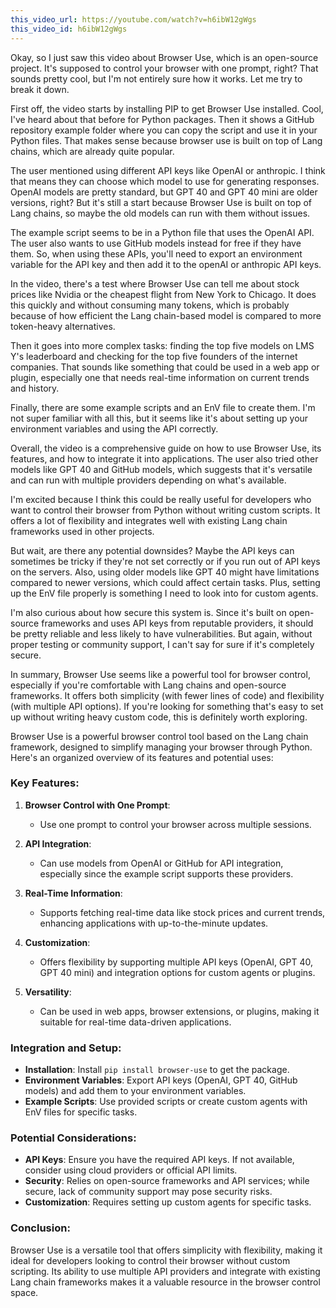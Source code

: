 ```yaml
---
this_video_url: https://youtube.com/watch?v=h6ibW12gWgs
this_video_id: h6ibW12gWgs
---
```

<think>
Okay, so I just saw this video about Browser Use, which is an open-source project. It's supposed to control your browser with one prompt, right? That sounds pretty cool, but I'm not entirely sure how it works. Let me try to break it down.

First off, the video starts by installing PIP to get Browser Use installed. Cool, I've heard about that before for Python packages. Then it shows a GitHub repository example folder where you can copy the script and use it in your Python files. That makes sense because browser use is built on top of Lang chains, which are already quite popular.

The user mentioned using different API keys like OpenAI or anthropic. I think that means they can choose which model to use for generating responses. OpenAI models are pretty standard, but GPT 40 and GPT 40 mini are older versions, right? But it's still a start because Browser Use is built on top of Lang chains, so maybe the old models can run with them without issues.

The example script seems to be in a Python file that uses the OpenAI API. The user also wants to use GitHub models instead for free if they have them. So, when using these APIs, you'll need to export an environment variable for the API key and then add it to the openAI or anthropic API keys.

In the video, there's a test where Browser Use can tell me about stock prices like Nvidia or the cheapest flight from New York to Chicago. It does this quickly and without consuming many tokens, which is probably because of how efficient the Lang chain-based model is compared to more token-heavy alternatives.

Then it goes into more complex tasks: finding the top five models on LMS Y's leaderboard and checking for the top five founders of the internet companies. That sounds like something that could be used in a web app or plugin, especially one that needs real-time information on current trends and history.

Finally, there are some example scripts and an EnV file to create them. I'm not super familiar with all this, but it seems like it's about setting up your environment variables and using the API correctly.

Overall, the video is a comprehensive guide on how to use Browser Use, its features, and how to integrate it into applications. The user also tried other models like GPT 40 and GitHub models, which suggests that it's versatile and can run with multiple providers depending on what's available.

I'm excited because I think this could be really useful for developers who want to control their browser from Python without writing custom scripts. It offers a lot of flexibility and integrates well with existing Lang chain frameworks used in other projects.

But wait, are there any potential downsides? Maybe the API keys can sometimes be tricky if they're not set correctly or if you run out of API keys on the servers. Also, using older models like GPT 40 might have limitations compared to newer versions, which could affect certain tasks. Plus, setting up the EnV file properly is something I need to look into for custom agents.

I'm also curious about how secure this system is. Since it's built on open-source frameworks and uses API keys from reputable providers, it should be pretty reliable and less likely to have vulnerabilities. But again, without proper testing or community support, I can't say for sure if it's completely secure.

In summary, Browser Use seems like a powerful tool for browser control, especially if you're comfortable with Lang chains and open-source frameworks. It offers both simplicity (with fewer lines of code) and flexibility (with multiple API options). If you're looking for something that's easy to set up without writing heavy custom code, this is definitely worth exploring.
</think>

Browser Use is a powerful browser control tool based on the Lang chain framework, designed to simplify managing your browser through Python. Here's an organized overview of its features and potential uses:

### Key Features:
1. **Browser Control with One Prompt**:
   - Use one prompt to control your browser across multiple sessions.
   
2. **API Integration**:
   - Can use models from OpenAI or GitHub for API integration, especially since the example script supports these providers.

3. **Real-Time Information**:
   - Supports fetching real-time data like stock prices and current trends, enhancing applications with up-to-the-minute updates.

4. **Customization**:
   - Offers flexibility by supporting multiple API keys (OpenAI, GPT 40, GPT 40 mini) and integration options for custom agents or plugins.

5. **Versatility**:
   - Can be used in web apps, browser extensions, or plugins, making it suitable for real-time data-driven applications.

### Integration and Setup:
- **Installation**: Install `pip install browser-use` to get the package.
- **Environment Variables**: Export API keys (OpenAI, GPT 40, GitHub models) and add them to your environment variables.
- **Example Scripts**: Use provided scripts or create custom agents with EnV files for specific tasks.

### Potential Considerations:
- **API Keys**: Ensure you have the required API keys. If not available, consider using cloud providers or official API limits.
- **Security**: Relies on open-source frameworks and API services; while secure, lack of community support may pose security risks.
- **Customization**: Requires setting up custom agents for specific tasks.

### Conclusion:
Browser Use is a versatile tool that offers simplicity with flexibility, making it ideal for developers looking to control their browser without custom scripting. Its ability to use multiple API providers and integrate with existing Lang chain frameworks makes it a valuable resource in the browser control space.
